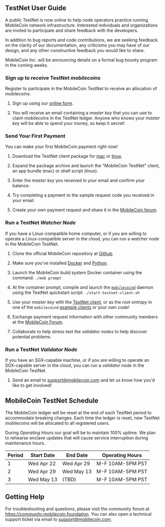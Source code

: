## TestNet User Guide

A public TestNet is now online to help node operators practice running MobileCoin network infrastructure. Interested individuals and organizations are invited to participate and share feedback with the developers.

In addition to bug reports and code contributions, we are seeking feedback on the clarity of our documentation, any criticisms you may have of our design, and any other constructive feedback you would like to share.

MobileCoin Inc. will be announcing details on a formal bug bounty program in the coming weeks.

### Sign up to receive TestNet *mobilecoins*

Register to participate in the MobileCoin TestNet to receive an allocation of *mobilecoins*.

1. Sign up using our [online form](https://forms.gle/ULNjA6cMxCD5XNyT7).

1. You will receive an email containing a *master key* that you can use to claim *mobilecoins* in the TestNet ledger. Anyone who knows your *master key* will be able to spend your money, so keep it secret!

### Send Your First Payment

You can make your first MobileCoin payment right now!

1. Download the TestNet client package for [mac](https://github.com/mobilecoinfoundation/mobilecoin/releases/latest/download/MobileCoin.TestNet.dmg) or [linux](https://github.com/mobilecoinfoundation/mobilecoin/releases/latest/download/mobilecoin-testnet-linux.tar.gz).

1. Expand the package archive and launch the "MobileCoin TestNet" client, an app bundle (mac) or shell script (linux).

1. Enter the *master key* you received in your email and confirm your balance.

1. Try completing a payment to the sample request code you received in your email.

1. Create your own payment request and share it in the [MobileCoin forum](https://community.mobilecoin.foundation).

### Run a TestNet *Watcher Node*

If you have a Linux-compatible home computer, or if you are willing to operate a Linux-compatible server in the cloud, you can run a *watcher node* in the MobileCoin TestNet.

1. Clone the official MobileCoin repository at [Github](https://github.com/mobilecoinfoundation/mobilecoin).

1. Make sure you've installed [Docker](https://docs.docker.com/get-docker/) and [Python](https://www.python.org/downloads/).

1. Launch the MobileCoin build system Docker container using the command: `./mob prompt`

1. At the container prompt, compile and launch the [`mobilecoind`](./mobilecoind/) daemon using the TestNet quickstart script: `./start-testnet-client.sh`

1. Use your *master key* with the [TestNet client](#send-your-first-payment), or as the *root entropy* in one of the `mobilecoind` [example clients](./mobilecoind/clients) or your own code!

1. Exchange payment request information with other community members at the [MobileCoin Forum](https://community.mobilecoin.foundation).

1. Collaborate to help stress test the *validator nodes* to help discover potential problems.

### Run a TestNet *Validator Node*

If you have an SGX-capable machine, or if you are willing to operate an SGX-capable server in the cloud, you can run a *validator node* in the MobileCoin TestNet.

1. Send an email to [support@mobilecoin.com](mailto://support@mobilecoin.com) and let us know how you'd like to get involved!

## MobileCoin TestNet Schedule

The MobileCoin ledger will be reset at the end of each TestNet period to accommodate breaking changes. Each time the ledger is reset, new TestNet *mobilecoins* will be allocated to all registered users.

During *Operating Hours* our goal will be to maintain 100% uptime. We plan to rehearse enclave updates that will cause service interruption during maintenance hours.

|Period | Start Date | End Date | Operating Hours |
| -- | -- | -- | -- |
| 1 | Wed Apr 22 | Wed Apr 29 |  M-F 10AM-5PM PST |
| 2 | Wed Apr 29 | Wed May 13 |  M-F 10AM-5PM PST |
| 3 | Wed May 13 | (TBD) | M-F 10AM-5PM PST |

## Getting Help

For troubleshooting and questions, please visit the community forum at https://community.mobilecoin.foundation. You can also open a technical support ticket via email to <support@mobilecoin.com>.
